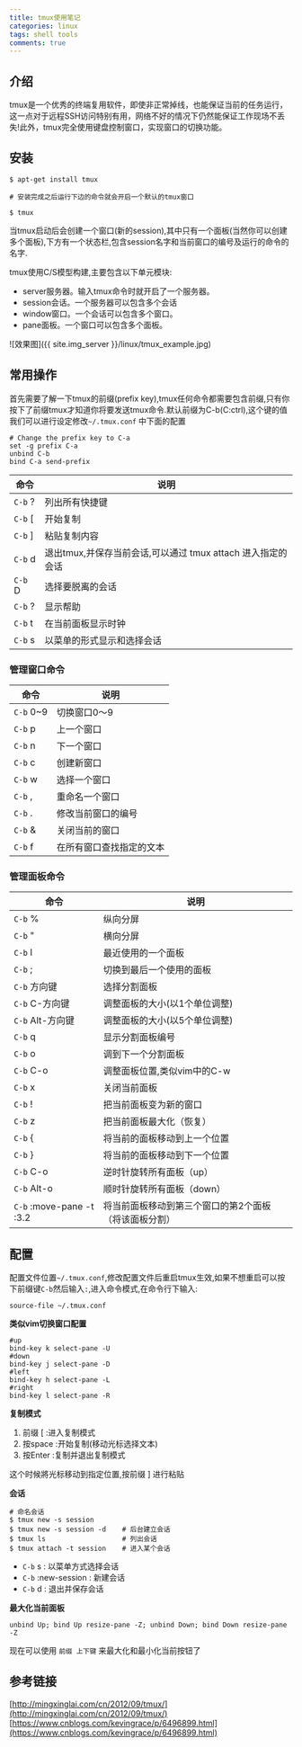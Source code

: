 ```yaml
---
title: tmux使用笔记
categories: linux
tags: shell tools
comments: true
---
```


## 介绍

tmux是一个优秀的终端复用软件，即使非正常掉线，也能保证当前的任务运行，这一点对于远程SSH访问特别有用，网络不好的情况下仍然能保证工作现场不丢失!此外，tmux完全使用键盘控制窗口，实现窗口的切换功能。

## 安装

```shell
$ apt-get install tmux

# 安装完成之后运行下边的命令就会开启一个默认的tmux窗口

$ tmux
```

当tmux启动后会创建一个窗口(新的session),其中只有一个面板(当然你可以创建多个面板),下方有一个状态栏,包含session名字和当前窗口的编号及运行的命令的名字.

tmux使用C/S模型构建,主要包含以下单元模块:

* server服务器。输入tmux命令时就开启了一个服务器。
* session会话。一个服务器可以包含多个会话
* window窗口。一个会话可以包含多个窗口。
* pane面板。一个窗口可以包含多个面板。

![效果图]({{ site.img_server }}/linux/tmux_example.jpg)

<!-- more -->

## 常用操作

首先需要了解一下tmux的前缀(prefix key),tmux任何命令都需要包含前缀,只有你按下了前缀tmux才知道你将要发送tmux命令.默认前缀为C-b(C:ctrl),这个键的值我们可以进行设定修改`~/.tmux.conf` 中下面的配置

```shell
# Change the prefix key to C-a
set -g prefix C-a
unbind C-b
bind C-a send-prefix
```

命令          | 说明
--------------|---------------
`C-b` ?       | 列出所有快捷键
`C-b` [       | 开始复制
`C-b` ]       | 粘贴复制内容
`C-b` d       | 退出tmux,并保存当前会话,可以通过 tmux attach 进入指定的会话
`C-b` D       | 选择要脱离的会话
`C-b` ?       | 显示帮助
`C-b` t       | 在当前面板显示时钟
`C-b` s       | 以菜单的形式显示和选择会话

### 管理窗口命令

命令          | 说明
--------------|---------------
`C-b` 0~9     | 切换窗口0～9
`C-b` p       | 上一个窗口
`C-b` n       | 下一个窗口
`C-b` c       | 创建新窗口
`C-b` w       | 选择一个窗口
`C-b` ,       | 重命名一个窗口
`C-b` .       | 修改当前窗口的编号
`C-b` &       | 关闭当前的窗口
`C-b` f       | 在所有窗口查找指定的文本

### 管理面板命令

命令          | 说明
--------------|---------------
`C-b` %       | 纵向分屏
`C-b` "       | 横向分屏
`C-b` l       | 最近使用的一个面板
`C-b` ;       | 切换到最后一个使用的面板
`C-b` 方向键  | 选择分割面板
`C-b` C-方向键| 调整面板的大小(以1个单位调整)
`C-b` Alt-方向键| 调整面板的大小(以5个单位调整)
`C-b` q       | 显示分割面板编号
`C-b` o       | 调到下一个分割面板
`C-b` C-o     | 调整面板位置,类似vim中的C-w
`C-b` x       | 关闭当前面板
`C-b` !       | 把当前面板变为新的窗口
`C-b` z       | 把当前面板最大化（恢复）
`C-b` {       | 将当前的面板移动到上一个位置
`C-b` }       | 将当前的面板移动到下一个位置
`C-b` C-o     | 逆时针旋转所有面板（up）
`C-b` Alt-o   | 顺时针旋转所有面板（down）
`C-b` :move-pane -t :3.2 | 将当前面板移动到第三个窗口的第2个面板（将该面板分割）


## 配置

配置文件位置`~/.tmux.conf`,修改配置文件后重启tmux生效,如果不想重启可以按下前缀键`C-b`然后输入`:`,进入命令模式,在命令行下输入:

```shell
source-file ~/.tmux.conf
```

**类似vim切换窗口配置**

```shell
#up
bind-key k select-pane -U
#down
bind-key j select-pane -D
#left
bind-key h select-pane -L
#right
bind-key l select-pane -R
```

**复制模式**

1. 前缀 [   :进入复制模式
2. 按space  :开始复制(移动光标选择文本)
3. 按Enter  :复制并退出复制模式

这个时候將光标移动到指定位置,按前缀 ] 进行粘贴

**会话**

```
# 命名会话
$ tmux new -s session
$ tmux new -s session -d    # 后台建立会话
$ tmux ls                   # 列出会话
$ tmux attach -t session    # 进入某个会话
```

* `C-b` s : 以菜单方式选择会话
* `C-b` :new-session : 新建会话
* `C-b` d : 退出并保存会话


**最大化当前面板**

```
unbind Up; bind Up resize-pane -Z; unbind Down; bind Down resize-pane -Z
```
现在可以使用 `前缀 上下键` 来最大化和最小化当前按钮了

## 参考链接

[http://mingxinglai.com/cn/2012/09/tmux/](http://mingxinglai.com/cn/2012/09/tmux/)
[https://www.cnblogs.com/kevingrace/p/6496899.html](https://www.cnblogs.com/kevingrace/p/6496899.html)
